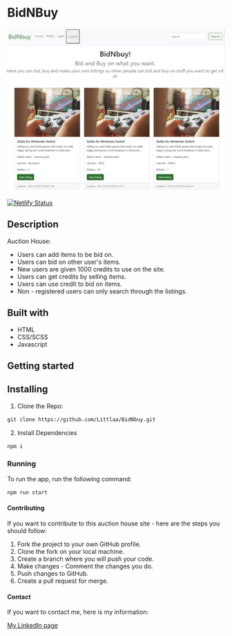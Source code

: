 # BidNBuy

![image](images/header.png)
![image](images/listings.png)

[![Netlify Status](https://api.netlify.com/api/v1/badges/e634c7b2-004c-4010-b226-ed06f53f53cc/deploy-status)](https://app.netlify.com/sites/bidnbuylittlaa/deploys)

## Description

Auction House:

- Users can add items to be bid on.
- Users can bid on other user's items.
- New users are given 1000 credits to use on the site.
- Users can get credits by selling items.
- Users can use credit to bid on items.
- Non - registered users can only search through the listings.

## Built with

- HTML
- CSS/SCSS
- Javascript

## Getting started

## Installing

1. Clone the Repo:

```md
git clone https://github.com/Littlaa/BidNbuy.git
```

2. Install Dependencies

```md
npm i
```

### Running

To run the app, run the following command:

```md
npm run start
```

#### Contributing

If you want to contribute to this auction house site - here are the steps you should follow:

1. Fork the project to your own GitHub profile.
2. Clone the fork on your local machine.
3. Create a branch where you will push your code.
4. Make changes - Comment the changes you do.
5. Push changes to GitHub.
6. Create a pull request for merge.

#### Contact

If you want to contact me, here is my information:

[My LinkedIn page](http://www.linkedin.com/in/mona-dagsland-56ba85226)
